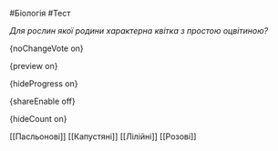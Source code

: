 #Біологія #Тест

*Для рослин якої родини характерна квітка з простою оцвітиною?*

{noChangeVote on}

{preview on}

{hideProgress on}

{shareEnable off}

{hideCount on}

[[Пасльонові]]
[[Капустяні]]
[[Лілійні]]
[[Розові]]
